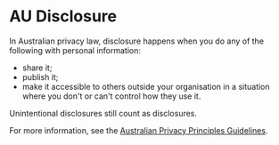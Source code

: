 # AU Disclosure

In Australian privacy law, disclosure happens when you do any of the following with personal information:
- share it;
- publish it;
- make it accessible to others outside your organisation in a situation where you don't or can't control how they use it.

 Unintentional disclosures still count as disclosures.

 For more information, see the [Australian Privacy Principles Guidelines](https://www.oaic.gov.au/agencies-and-organisations/app-guidelines/chapter-b-key-concepts#disclosure).

